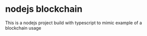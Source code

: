 # nodejs blockchain
This is a nodejs project build with typescript to mimic example of a blockchain usage